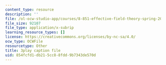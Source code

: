 ```yaml
---
content_type: resource
description: ''
file: /ol-ocw-studio-app/courses/8-851-effective-field-theory-spring-2013/854fcfd1db215cc88fdd9b7343de570d_kJFbJDYuU_k.vtt
file_size: 92107
file_type: application/x-subrip
learning_resource_types: []
license: https://creativecommons.org/licenses/by-nc-sa/4.0/
ocw_type: OCWFile
resourcetype: Other
title: 3play caption file
uid: 854fcfd1-db21-5cc8-8fdd-9b7343de570d
---
```

